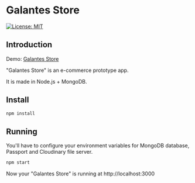 # Galantes Store

[![License: MIT](https://img.shields.io/badge/License-MIT-yellow.svg)](https://opensource.org/licenses/MIT)

## Introduction

Demo: [Galantes Store](https://floating-peak-34989.herokuapp.com/)

"Galantes Store" is an e-commerce prototype app. 

It is made in Node.js + MongoDB.

## Install

```sh
npm install
```

## Running

You'll have to configure your environment variables for MongoDB database, Passport and Cloudinary file server.

```sh
npm start
```

Now your "Galantes Store" is running at http://localhost:3000
